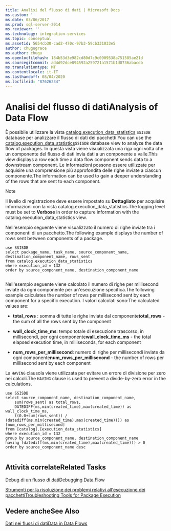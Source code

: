 ```yaml
---
title: Analisi del flusso di dati | Microsoft Docs
ms.custom: ''
ms.date: 03/06/2017
ms.prod: sql-server-2014
ms.reviewer: ''
ms.technology: integration-services
ms.topic: conceptual
ms.assetid: 5654cb30-cad2-470c-97b3-59cb331033e5
author: chugugrace
ms.author: chugu
ms.openlocfilehash: 184b53d3e982cd80d7c9c0909538a751585ae21d
ms.sourcegitcommit: ad4d92dce894592a259721a1571b1d8736abacdb
ms.translationtype: MT
ms.contentlocale: it-IT
ms.lasthandoff: 08/04/2020
ms.locfileid: "87626234"
---
```

# <a name="analysis-of-data-flow"></a><span data-ttu-id="795cf-102">Analisi del flusso di dati</span><span class="sxs-lookup"><span data-stu-id="795cf-102">Analysis of Data Flow</span></span>
  <span data-ttu-id="795cf-103">È possibile utilizzare la vista [catalog.execution_data_statistics](../relational-databases/statistics/statistics.md) `SSISDB` database per analizzare il flusso di dati dei pacchetti.</span><span class="sxs-lookup"><span data-stu-id="795cf-103">You can use the [catalog.execution_data_statistics](../relational-databases/statistics/statistics.md)`SSISDB` database view to analyze the data flow of packages.</span></span> <span data-ttu-id="795cf-104">In questa vista viene visualizzata una riga ogni volta che un componente del flusso di dati invia dati a un componente a valle.</span><span class="sxs-lookup"><span data-stu-id="795cf-104">This view displays a row each time a data flow component sends data to a downstream component.</span></span> <span data-ttu-id="795cf-105">Le informazioni possono essere utilizzate per acquisire una comprensione più approfondita delle righe inviate a ciascun componente.</span><span class="sxs-lookup"><span data-stu-id="795cf-105">The information can be used to gain a deeper understanding of the rows that are sent to each component.</span></span>  
  
> [!NOTE]  
>  <span data-ttu-id="795cf-106">Il livello di registrazione deve essere impostato su **Dettagliato** per acquisire informazioni con la vista catalog.execution_data_statistics.</span><span class="sxs-lookup"><span data-stu-id="795cf-106">The logging level must be set to **Verbose** in order to capture information with the catalog.execution_data_statistics view.</span></span>  
  
 <span data-ttu-id="795cf-107">Nell'esempio seguente viene visualizzato il numero di righe inviate tra i componenti di un pacchetto.</span><span class="sxs-lookup"><span data-stu-id="795cf-107">The following example displays the number of rows sent between components of a package.</span></span>  
  
```  
use SSISDB  
select package_name, task_name, source_component_name, destination_component_name, rows_sent  
from catalog.execution_data_statistics  
where execution_id = 132  
order by source_component_name, destination_component_name  
  
```  
  
 <span data-ttu-id="795cf-108">Nell'esempio seguente viene calcolato il numero di righe per millisecondi inviate da ogni componente per un'esecuzione specifica.</span><span class="sxs-lookup"><span data-stu-id="795cf-108">The following example calculates the number of rows per millisecond sent by each component for a specific execution.</span></span> <span data-ttu-id="795cf-109">I valori calcolati sono:</span><span class="sxs-lookup"><span data-stu-id="795cf-109">The calculated values are:</span></span>  
  
-   <span data-ttu-id="795cf-110">**total_rows** : somma di tutte le righe inviate dal componente</span><span class="sxs-lookup"><span data-stu-id="795cf-110">**total_rows** - the sum of all the rows sent by the component</span></span>  
  
-   <span data-ttu-id="795cf-111">**wall_clock_time_ms**: tempo totale di esecuzione trascorso, in millisecondi, per ogni componente</span><span class="sxs-lookup"><span data-stu-id="795cf-111">**wall_clock_time_ms** - the total elapsed execution time, in milliseconds, for each component</span></span>  
  
-   <span data-ttu-id="795cf-112">**num_rows_per_millisecond**: numero di righe per millisecondi inviate da ogni componente</span><span class="sxs-lookup"><span data-stu-id="795cf-112">**num_rows_per_millisecond** - the number of rows per millisecond sent by each component</span></span>  
  
 <span data-ttu-id="795cf-113">La `HAVING` clausola viene utilizzata per evitare un errore di divisione per zero nei calcoli.</span><span class="sxs-lookup"><span data-stu-id="795cf-113">The `HAVING` clause is used to prevent a divide-by-zero error in the calculations.</span></span>  
  
```  
use SSISDB  
select source_component_name, destination_component_name,  
    sum(rows_sent) as total_rows,  
    DATEDIFF(ms,min(created_time),max(created_time)) as wall_clock_time_ms,  
    ((0.0+sum(rows_sent)) / (datediff(ms,min(created_time),max(created_time)))) as [num_rows_per_millisecond]  
from [catalog].[execution_data_statistics]  
where execution_id = 132  
group by source_component_name, destination_component_name  
having (datediff(ms,min(created_time),max(created_time))) > 0  
order by source_component_name desc  
  
```  
  
## <a name="related-tasks"></a><span data-ttu-id="795cf-114">Attività correlate</span><span class="sxs-lookup"><span data-stu-id="795cf-114">Related Tasks</span></span>  
 [<span data-ttu-id="795cf-115">Debug di un flusso di dati</span><span class="sxs-lookup"><span data-stu-id="795cf-115">Debugging Data Flow</span></span>](troubleshooting/debugging-data-flow.md)  
  
 [<span data-ttu-id="795cf-116">Strumenti per la risoluzione dei problemi relativi all'esecuzione dei pacchetti</span><span class="sxs-lookup"><span data-stu-id="795cf-116">Troubleshooting Tools for Package Execution</span></span>](troubleshooting/troubleshooting-tools-for-package-execution.md)  
  
## <a name="see-also"></a><span data-ttu-id="795cf-117">Vedere anche</span><span class="sxs-lookup"><span data-stu-id="795cf-117">See Also</span></span>  
 [<span data-ttu-id="795cf-118">Dati nei flussi di dati</span><span class="sxs-lookup"><span data-stu-id="795cf-118">Data in Data Flows</span></span>](data-flow/data-in-data-flows.md)  
  
  
